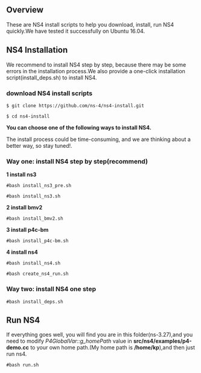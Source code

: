
## Overview
These are NS4 install scripts to help you download, install, run NS4 quickly.We have tested it successfully on Ubuntu 16.04.

## NS4 Installation
We recommend to install NS4 step by step, because there may be some errors in the installation process.We also provide a one-click installation script(install_deps.sh) to install NS4. 

### download NS4 install scripts
   `$ git clone https://github.com/ns-4/ns4-install.git`   

   `$ cd ns4-install`

**You can choose one of the following ways to install NS4.** 

The install process could be time-consuming, and we are thinking about a better way, so stay tuned!. 
### Way one: install NS4 step by step(recommend)
**1 install ns3**

`#bash install_ns3_pre.sh`

`#bash install_ns3.sh`

**2 install bmv2**

`#bash install_bmv2.sh`

**3 install p4c-bm**

`#bash install_p4c-bm.sh`

**4 install ns4**

`#bash install_ns4.sh`

`#bash create_ns4_run.sh`

### Way two: install NS4 one step
`#bash install_deps.sh`

## Run NS4
If everything goes well, you will find you are in this folder(ns-3.27),and you need to modify _P4GlobalVar::g_homePath_ value in **src/ns4/examples/p4-demo.cc** to your own home path.(My home path is **/home/kp**),and then just run ns4.

`#bash run.sh`


